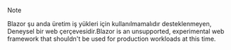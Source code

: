 > [!NOTE]
> <span data-ttu-id="09279-101">Blazor şu anda üretim iş yükleri için kullanılmamalıdır desteklenmeyen, Deneysel bir web çerçevesidir.</span><span class="sxs-lookup"><span data-stu-id="09279-101">Blazor is an unsupported, experimental web framework that shouldn't be used for production workloads at this time.</span></span>
